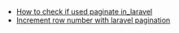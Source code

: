 - [How to check if used paginate in_laravel](How_to_check_if_used_paginate_in_laravel.md)
- [Increment row number with laravel pagination](Increment_row_number_with_laravel_pagination.md)
